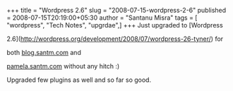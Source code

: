 +++
title = "Wordpress 2.6"
slug = "2008-07-15-wordpress-2-6"
published = 2008-07-15T20:19:00+05:30
author = "Santanu Misra"
tags = [ "wordpress", "Tech Notes", "upgrdae",]
+++
Just upgraded to [Wordpress
2.6](http://wordpress.org/development/2008/07/wordpress-26-tyner/) for
both [blog.santm.com](http://blog.santm.com) and
[pamela.santm.com](http://pamela.santm.com) without any hitch :)
Upgraded few plugins as well and so far so good.
